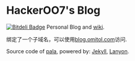 HackerOO7's Blog
====================

[![Bitdeli Badge](https://d2weczhvl823v0.cloudfront.net/HackerOO7/hackeroo7.github.com/trend.png)](https://bitdeli.com/free "Bitdeli Badge") Personal Blog  and [wiki](https://github.com/HackerOO7/hackeroo7.github.com/wiki).

绑定了一个子域名，可以使用[blog.omitol.com](http://blog.omitol.com)访问.

Source code of [pala](https://github.com/pala/pala.github.io), powered by: [Jekyll](http://jekyllrb.com), [Lanyon](https://github.com/poole/lanyon).

